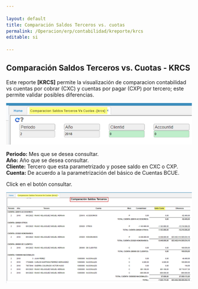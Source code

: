 ```yaml
---

layout: default
title: Comparación Saldos Terceros vs. cuotas
permalink: /Operacion/erp/contabilidad/kreporte/krcs
editable: si

---
```


##  Comparación Saldos Terceros vs. Cuotas - KRCS
Este reporte **[KRCS]** permite la visualización de comparacion contabilidad vs  cuentas por cobrar (CXC) y cuentas por pagar (CXP) por tercero; este permite validar posibles diferencias. 


![](krcs1.png)

**Periodo:** Mes que se desea consultar.  
**Año:** Año que se desea consultar.  
**Cliente:** Tercero que esta parametrizado y posee saldo en CXC o CXP.  
**Cuenta:** De acuerdo a la parametrización del básico de Cuentas BCUE.  


Click en el botón consultar.  

![](krcs2.png)









